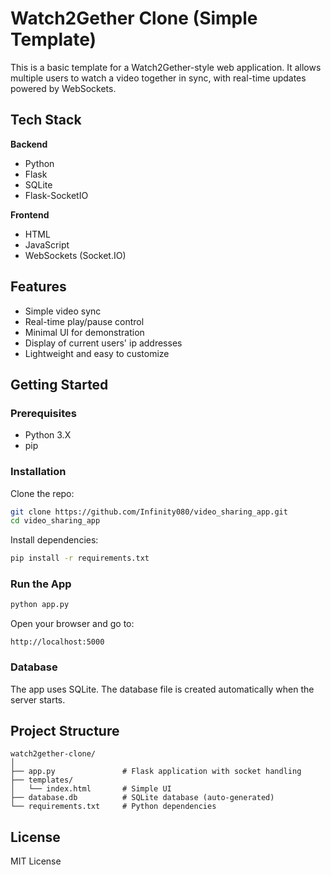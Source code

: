 # Watch2Gether Clone (Simple Template)

This is a basic template for a Watch2Gether-style web application. It allows multiple users to watch a video together in sync, with real-time updates powered by WebSockets.

## Tech Stack

**Backend**
- Python
- Flask
- SQLite
- Flask-SocketIO

**Frontend**
- HTML
- JavaScript
- WebSockets (Socket.IO)

## Features

- Simple video sync
- Real-time play/pause control
- Minimal UI for demonstration
- Display of current users' ip addresses
- Lightweight and easy to customize

## Getting Started

### Prerequisites

- Python 3.X
- pip

### Installation

Clone the repo:

```bash
git clone https://github.com/Infinity080/video_sharing_app.git
cd video_sharing_app
```

Install dependencies:

```bash
pip install -r requirements.txt
```

### Run the App

```bash
python app.py
```

Open your browser and go to:

```
http://localhost:5000
```

### Database

The app uses SQLite. The database file is created automatically when the server starts.

## Project Structure

```
watch2gether-clone/
│
├── app.py               # Flask application with socket handling
├── templates/
│   └── index.html       # Simple UI
├── database.db          # SQLite database (auto-generated)
└── requirements.txt     # Python dependencies
```

## License

MIT License
